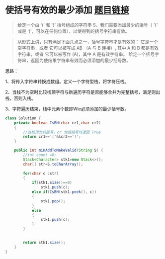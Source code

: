 ﻿# 使括号有效的最少添加 [题目链接](https://leetcode-cn.com/problems/minimum-add-to-make-parentheses-valid/)

> 给定一个由 '(' 和 ')' 括号组成的字符串 S，我们需要添加最少的括号（ '(' 或是 ')'，可以在任何位置），以使得到的括号字符串有效。

>从形式上讲，只有满足下面几点之一，括号字符串才是有效的：
>它是一个空字符串，或者
>它可以被写成 AB （A 与 B 连接）, 其中 A 和 B 都是有效字符串，或者
>它可以被写作 (A)，其中 A 是有效字符串。
>给定一个括号字符串，返回为使结果字符串有效而必须添加的最少括号数。

思路：

1、将传入字符串转换成数组。定义一个字符型栈，将字符压栈。

2、当栈不为空时比较栈顶字符与新遍历字符是否能够合并为完整括号，满足则出栈，否则入栈。

3、字符遍历结束，栈中元素个数即Wie必须添加的最少括号数。
```java
class Solution {
    private boolean IsBH(char cr1,char cr2)
    {
        //当栈顶为前括号，cr 为后括号时返回 True
        return cr1=='('&&cr2==')';
    }

    public int minAddToMakeValid(String S) {
        //int count =0;
        Stack<Character> stk1=new Stack<>();
        char[] str=S.toCharArray();
        
        for(char c :str)
        {
            if(stk1.size()==0)
                stk1.push(c);
            else if(IsBH(stk1.peek(), c))
            {
                stk1.pop(); 
            }
            else
            {
                stk1.push(c); 
            }
        }
        

        return stk1.size();
    }
}
```

